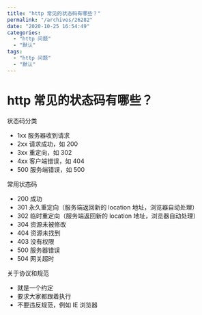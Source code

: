 ```yaml
---
title: "http 常见的状态码有哪些？"
permalink: "/archives/26282"
date: "2020-10-25 16:54:49"
categories: 
  - "http 问题"
  - "默认"
tags: 
  - "http 问题"
  - "默认"
---
```


# http 常见的状态码有哪些？

状态码分类

- 1xx 服务器收到请求
- 2xx 请求成功，如 200
- 3xx 重定向，如 302
- 4xx 客户端错误，如 404
- 500 服务端错误，如 500

常用状态码

- 200 成功
- 301 永久重定向（服务端返回新的 location 地址，浏览器自动处理）
- 302 临时重定向（服务端返回新的 location 地址，浏览器自动处理）
- 304 资源未被修改
- 404 资源未找到
- 403 没有权限
- 500 服务器错误
- 504 网关超时

关于协议和规范

- 就是一个约定
- 要求大家都跟着执行
- 不要违反规范，例如 IE 浏览器
